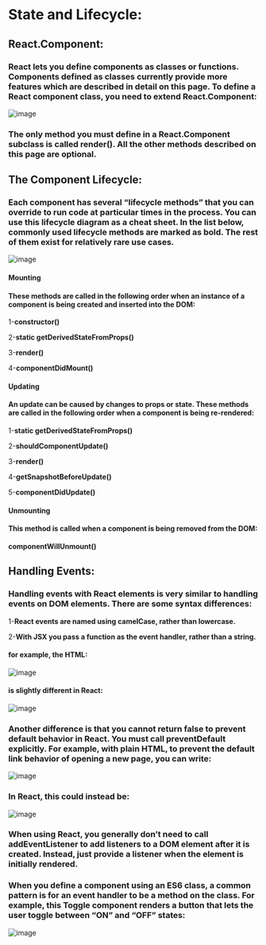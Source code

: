 # State and Lifecycle:
## React.Component:
### React lets you define components as classes or functions. Components defined as classes currently provide more features which are described in detail on this page. To define a React component class, you need to extend React.Component:
![image](https://user-images.githubusercontent.com/79833733/116012896-fb07c500-a635-11eb-9375-c5446ff48357.png)
### The only method you must define in a React.Component subclass is called render(). All the other methods described on this page are optional.

## The Component Lifecycle:
### Each component has several “lifecycle methods” that you can override to run code at particular times in the process. You can use this lifecycle diagram as a cheat sheet. In the list below, commonly used lifecycle methods are marked as bold. The rest of them exist for relatively rare use cases.

![image](https://user-images.githubusercontent.com/79833733/116013085-ebd54700-a636-11eb-8c56-1e593462b74f.png)
#### Mounting
#### These methods are called in the following order when an instance of a component is being created and inserted into the DOM:

1-**constructor()**

2-**static getDerivedStateFromProps()**

3-**render()**

4-**componentDidMount()**


#### Updating
#### An update can be caused by changes to props or state. These methods are called in the following order when a component is being re-rendered:

1-**static getDerivedStateFromProps()**

2-**shouldComponentUpdate()**

3-**render()** 

4-**getSnapshotBeforeUpdate()**

5-**componentDidUpdate()**

#### Unmounting
#### This method is called when a component is being removed from the DOM:

**componentWillUnmount()**

## Handling Events:
### Handling events with React elements is very similar to handling events on DOM elements. There are some syntax differences:

1-**React events are named using camelCase, rather than lowercase.**

2-**With JSX you pass a function as the event handler, rather than a string.**

#### for example, the HTML:

![image](https://user-images.githubusercontent.com/79833733/116013303-2390be80-a638-11eb-9f5d-33e551ecbd60.png)

#### is slightly different in React:
![image](https://user-images.githubusercontent.com/79833733/116013319-40c58d00-a638-11eb-8cc2-12ea070a856f.png)

### Another difference is that you cannot return false to prevent default behavior in React. You must call preventDefault explicitly. For example, with plain HTML, to prevent the default link behavior of opening a new page, you can write:

![image](https://user-images.githubusercontent.com/79833733/116013420-ca755a80-a638-11eb-8467-ae27ac735301.png)

### In React, this could instead be:

![image](https://user-images.githubusercontent.com/79833733/116013450-e842bf80-a638-11eb-81b8-5233568e6c9b.png)

### When using React, you generally don’t need to call addEventListener to add listeners to a DOM element after it is created. Instead, just provide a listener when the element is initially rendered.

### When you define a component using an ES6 class, a common pattern is for an event handler to be a method on the class. For example, this Toggle component renders a button that lets the user toggle between “ON” and “OFF” states:

![image](https://user-images.githubusercontent.com/79833733/116013518-466fa280-a639-11eb-8755-bc4aa615d2ae.png)





